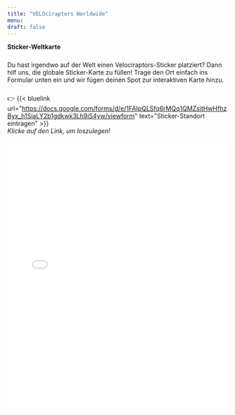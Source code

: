 ```yaml
---
title: "VELOciraptors Worldwide"
menu:
draft: false
---
```


**Sticker-Weltkarte**
<div style="margin-top: 1.5rem;"></div>

Du hast irgendwo auf der Welt einen Velociraptors-Sticker platziert? Dann hilf uns, die globale Sticker-Karte zu füllen! Trage den Ort einfach ins Formular unten ein und wir fügen deinen Spot zur interaktiven Karte hinzu.

<div style="margin-top: 1.5rem;"></div>

👉 {{< bluelink url="https://docs.google.com/forms/d/e/1FAIpQLSfq6rMQq1QMZsitHwHfhzByx_h1SiaLY2b1gdkwk3Lh9iS4yw/viewform" text="Sticker-Standort eintragen" >}}  
*Klicke auf den Link, um loszulegen!*


<div style="margin-top: 1.5rem;"></div>

<iframe 
  src="/map/index.html?lat=20&lng=0&zoom=2" 
  width="100%" 
  height="600" 
  style="border: 0; display: block;" 
  loading="lazy" 
  title="Interaktive Karte von VELOciraptors">
</iframe>
